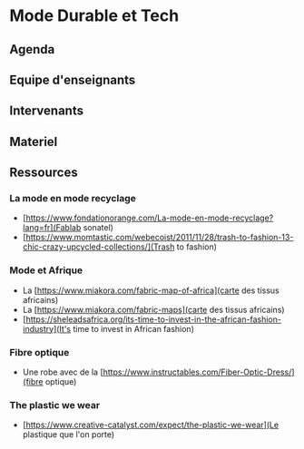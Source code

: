 # Mode Durable et Tech


## Agenda

## Equipe d'enseignants

## Intervenants

## Materiel

## Ressources 

### La mode en mode recyclage

* [https://www.fondationorange.com/La-mode-en-mode-recyclage?lang=fr](Fablab sonatel)
* [https://www.momtastic.com/webecoist/2011/11/28/trash-to-fashion-13-chic-crazy-upcycled-collections/](Trash to fashion)

### Mode et Afrique

* La [https://www.miakora.com/fabric-map-of-africa](carte des tissus africains)
* La [https://www.miakora.com/fabric-maps](carte des tissus africains)
* [https://sheleadsafrica.org/its-time-to-invest-in-the-african-fashion-industry](It's time to invest in African fashion)

### Fibre optique

* Une robe avec de la [https://www.instructables.com/Fiber-Optic-Dress/](fibre optique)

### The plastic we wear

* [https://www.creative-catalyst.com/expect/the-plastic-we-wear](Le plastique que l'on porte)
